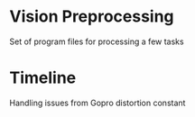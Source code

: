 # Vision Preprocessing
Set of program files for processing a few tasks


# Timeline
Handling issues from Gopro distortion constant